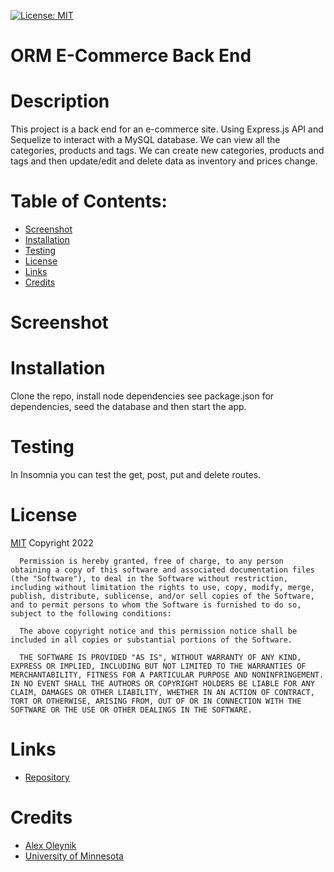 [![License: MIT](https://img.shields.io/badge/License-MIT-yellow.svg)](https://opensource.org/licenses/MIT)
  # ORM E-Commerce Back End
  
  # Description
  This project is a back end for an e-commerce site. Using Express.js API and Sequelize to interact with a MySQL database. We can view all the categories, products and tags. We can create new categories, products and tags and then update/edit and delete data as inventory and prices change. 
  

  # Table of Contents:
  * [Screenshot](#screenshot)
  * [Installation](#installation)
  * [Testing](#testing)
  * [License](#license)
  * [Links](#links)
  * [Credits](#credits)

  # Screenshot
  

  # Installation
  Clone the repo, install node dependencies see package.json for dependencies, seed the database and then start the app.

  # Testing
  In Insomnia you can test the get, post, put and delete routes.

  # License
  [MIT](https://opensource.org/licenses/MIT)
  Copyright 2022 

      Permission is hereby granted, free of charge, to any person obtaining a copy of this software and associated documentation files (the "Software"), to deal in the Software without restriction, including without limitation the rights to use, copy, modify, merge, publish, distribute, sublicense, and/or sell copies of the Software, and to permit persons to whom the Software is furnished to do so, subject to the following conditions:
        
      The above copyright notice and this permission notice shall be included in all copies or substantial portions of the Software.
        
      THE SOFTWARE IS PROVIDED "AS IS", WITHOUT WARRANTY OF ANY KIND, EXPRESS OR IMPLIED, INCLUDING BUT NOT LIMITED TO THE WARRANTIES OF MERCHANTABILITY, FITNESS FOR A PARTICULAR PURPOSE AND NONINFRINGEMENT. IN NO EVENT SHALL THE AUTHORS OR COPYRIGHT HOLDERS BE LIABLE FOR ANY CLAIM, DAMAGES OR OTHER LIABILITY, WHETHER IN AN ACTION OF CONTRACT, TORT OR OTHERWISE, ARISING FROM, OUT OF OR IN CONNECTION WITH THE SOFTWARE OR THE USE OR OTHER DEALINGS IN THE SOFTWARE.

# Links

* [Repository](https://github.com/AlexO16/e-commerce)

# Credits
* [Alex Oleynik](https://github.com/AlexO16)
* [University of Minnesota](https://courses.bootcampspot.com/courses/2176/assignments/38757?module_item_id=750553)

